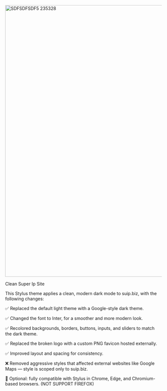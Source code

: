 <img width="1779" height="875" alt="SDFSDFSDF5 235328" src="https://github.com/user-attachments/assets/f3b87455-9e2e-4086-a7b8-02b7a54d5e42" />

Clean Super Ip Site

This Stylus theme applies a clean, modern dark mode to suip.biz, with the following changes:

✅ Replaced the default light theme with a Google-style dark theme.

✅ Changed the font to Inter, for a smoother and more modern look.

✅ Recolored backgrounds, borders, buttons, inputs, and sliders to match the dark theme.

✅ Replaced the broken logo with a custom PNG favicon hosted externally.

✅ Improved layout and spacing for consistency.

❌ Removed aggressive styles that affected external websites like Google Maps — style is scoped only to suip.biz.

🔧 Optional: fully compatible with Stylus in Chrome, Edge, and Chromium-based browsers. (NOT SUPPORT FIREFOX)

